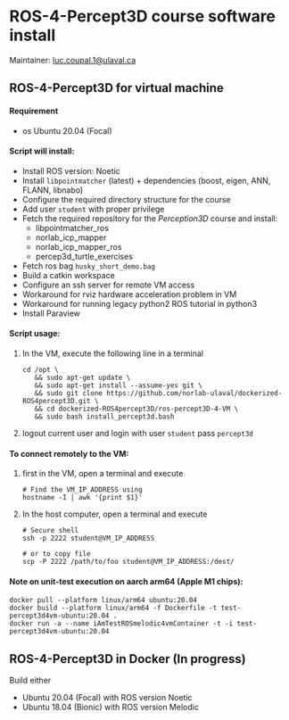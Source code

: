 # ROS-4-Percept3D course software install 
Maintainer: luc.coupal.1@ulaval.ca

## ROS-4-Percept3D for virtual machine
#### Requirement
- os Ubuntu 20.04 (Focal)

#### Script will install: 
- Install ROS version: Noetic
- Install `libpointmatcher` (latest) + dependencies (boost, eigen, ANN, FLANN, libnabo)
- Configure the required directory structure for the course
- Add user `student` with proper privilege
- Fetch the required repository for the _Perception3D_ course and install: 
  - libpointmatcher_ros
  - norlab_icp_mapper
  - norlab_icp_mapper_ros
  - percep3d_turtle_exercises
- Fetch ros bag `husky_short_demo.bag`
- Build a catkin workspace 
- Configure an ssh server for remote VM access
- Workaround for rviz hardware acceleration problem in VM 
- Workaround for running legacy python2 ROS tutorial in python3 
- Install Paraview


#### Script usage:
1. In the VM, execute the following line in a terminal
   ```shell
   cd /opt \
      && sudo apt-get update \
      && sudo apt-get install --assume-yes git \
      && sudo git clone https://github.com/norlab-ulaval/dockerized-ROS4percept3D.git \
      && cd dockerized-ROS4percept3D/ros-percept3D-4-VM \
      && sudo bash install_percept3d.bash
   ```
2. logout current user and login with user `student` pass `percept3d`


#### To connect remotely to the VM:
1. first in the VM, open a terminal and execute 
   ```shell
   # Find the VM_IP_ADDRESS using 
   hostname -I | awk '{print $1}'
   ```
2. In the host computer, open a terminal and execute
   ```shell
   # Secure shell
   ssh -p 2222 student@VM_IP_ADDRESS
   
   # or to copy file
   scp -P 2222 /path/to/foo student@VM_IP_ADDRESS:/dest/
   ```


#### Note on unit-test execution on aarch arm64 (Apple M1 chips): 
```shell
docker pull --platform linux/arm64 ubuntu:20.04
docker build --platform linux/arm64 -f Dockerfile -t test-percept3d4vm-ubuntu:20.04 . 
docker run -a --name iAmTestROSmelodic4vmContainer -t -i test-percept3d4vm-ubuntu:20.04 
```

## ROS-4-Percept3D in Docker (In progress)
Build either 
- Ubuntu 20.04 (Focal) with ROS version Noetic
- Ubuntu 18.04 (Bionic) with ROS version Melodic


